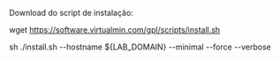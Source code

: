 Download do script de instalação:

wget https://software.virtualmin.com/gpl/scripts/install.sh

sh ./install.sh --hostname ${LAB_DOMAIN} --minimal --force --verbose


